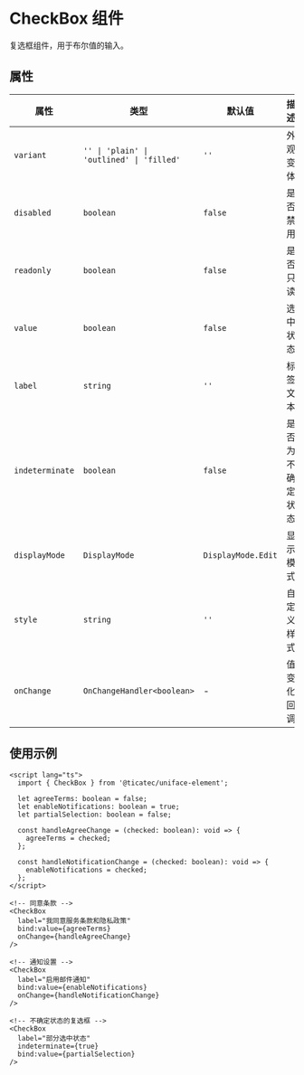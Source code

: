 # CheckBox 组件

复选框组件，用于布尔值的输入。

## 属性

| 属性 | 类型 | 默认值 | 描述 |
|------|------|--------|------|
| `variant` | `'' \| 'plain' \| 'outlined' \| 'filled'` | `''` | 外观变体 |
| `disabled` | `boolean` | `false` | 是否禁用 |
| `readonly` | `boolean` | `false` | 是否只读 |
| `value` | `boolean` | `false` | 选中状态 |
| `label` | `string` | `''` | 标签文本 |
| `indeterminate` | `boolean` | `false` | 是否为不确定状态 |
| `displayMode` | `DisplayMode` | `DisplayMode.Edit` | 显示模式 |
| `style` | `string` | `''` | 自定义样式 |
| `onChange` | `OnChangeHandler<boolean>` | - | 值变化回调 |

## 使用示例

```svelte
<script lang="ts">
  import { CheckBox } from '@ticatec/uniface-element';
  
  let agreeTerms: boolean = false;
  let enableNotifications: boolean = true;
  let partialSelection: boolean = false;
  
  const handleAgreeChange = (checked: boolean): void => {
    agreeTerms = checked;
  };
  
  const handleNotificationChange = (checked: boolean): void => {
    enableNotifications = checked;
  };
</script>

<!-- 同意条款 -->
<CheckBox 
  label="我同意服务条款和隐私政策"
  bind:value={agreeTerms}
  onChange={handleAgreeChange}
/>

<!-- 通知设置 -->
<CheckBox 
  label="启用邮件通知"
  bind:value={enableNotifications}
  onChange={handleNotificationChange}
/>

<!-- 不确定状态的复选框 -->
<CheckBox 
  label="部分选中状态"
  indeterminate={true}
  bind:value={partialSelection}
/>
```